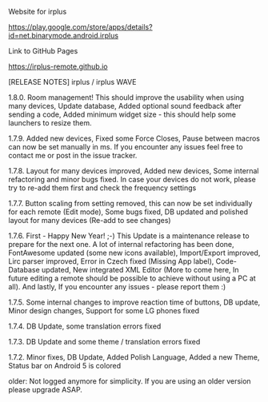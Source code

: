 Website for irplus

https://play.google.com/store/apps/details?id=net.binarymode.android.irplus

Link to GitHub Pages

https://irplus-remote.github.io

[RELEASE NOTES]
irplus / irplus WAVE

1.8.0. Room management! This should improve the usability when using many devices, Update database, Added optional sound feedback after sending a code, Added minimum widget size - this should help some launchers to resize them.

1.7.9. Added new devices, Fixed some Force Closes, Pause between macros can now be set manually in ms. If you encounter any issues feel free to contact me or post in the issue tracker.

1.7.8. Layout for many devices improved, Added new devices, Some internal refactoring and minor bugs fixed. In case your devices do not work, please try to re-add them first and check the frequency settings

1.7.7. Button scaling from setting removed, this can now be set individually for each remote (Edit mode), Some bugs fixed, DB updated and polished layout for many devices (Re-add to see changes)

1.7.6. First - Happy New Year! ;-) This Update is a maintenance release to prepare for the next one. A lot of internal refactoring has been done, FontAwesome updated (some new icons available), Import/Export improved, Lirc parser improved, Error in Czech fixed (Missing App label), Code-Database updated, New integrated XML Editor (More to come here, In future editing a remote should be possible to achieve without using a PC at all).
And lastly, If you encounter any issues - please report them :)

1.7.5. Some internal changes to improve reaction time of buttons, DB update, Minor design changes, Support for some LG phones fixed

1.7.4. DB Update, some translation errors fixed

1.7.3. DB Update and some theme / translation errors fixed

1.7.2. Minor fixes, DB Update, Added Polish Language, Added a new Theme, Status bar on Android 5 is colored

older: Not logged anymore for simplicity. If you are using an older version please upgrade ASAP.